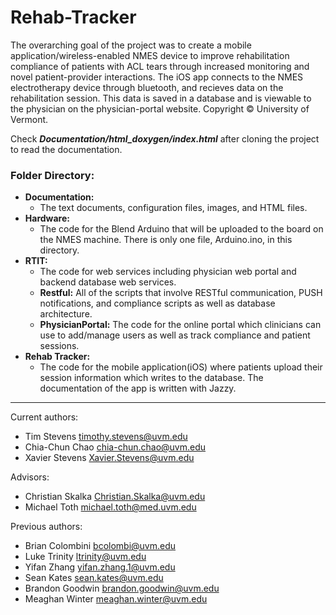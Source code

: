 # Rehab-Tracker
The overarching goal of the project was to create a mobile application/wireless-enabled NMES device to improve rehabilitation compliance of patients with ACL tears through increased monitoring and novel patient-provider interactions. The iOS app connects to the NMES electrotherapy device through bluetooth, and recieves data on the rehabilitation session. This data is saved in a database and is viewable to the physician on the physician-portal website. Copyright © University of Vermont.

Check ***Documentation/html_doxygen/index.html*** after cloning the project to read the documentation.


### Folder Directory:

- **Documentation:**
    - The text documents, configuration files, images, and HTML files.
- **Hardware:**
    - The code for the Blend Arduino that will be uploaded to the board on the NMES machine. There is only one file, Arduino.ino, in this directory.
- **RTIT:**
    - The code for web services including physician web portal and backend database web services.
    - **Restful:** All of the scripts that involve RESTful communication, PUSH notifications, and compliance scripts as well as database architecture.
    - **PhysicianPortal:** The code for the online portal which clinicians can use to add/manage users as well as track compliance and patient sessions.
- **Rehab Tracker:**
    - The code for the mobile application(iOS) where patients upload their session information which writes to the database. The documentation of the app is written with Jazzy.

----
Current authors:
- Tim Stevens timothy.stevens@uvm.edu
- Chia-Chun Chao chia-chun.chao@uvm.edu
- Xavier Stevens Xavier.Stevens@uvm.edu

Advisors:
- Christian Skalka Christian.Skalka@uvm.edu
- Michael Toth michael.toth@med.uvm.edu

Previous authors:
- Brian Colombini bcolombi@uvm.edu
- Luke Trinity ltrinity@uvm.edu
- Yifan Zhang yifan.zhang.1@uvm.edu
- Sean Kates sean.kates@uvm.edu
- Brandon Goodwin brandon.goodwin@uvm.edu
- Meaghan Winter meaghan.winter@uvm.edu


